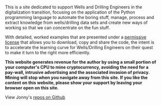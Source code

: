 This is a site dedicated to support Wells and Drilling Engineers in the digitalization transition, focusing on the application of the Python programming language to automate the boring stuff, manage, process and extract knowledge from wells/drilling data sets and create new ways of working so that we can concentrate on the fun stuff.

With detailed, worked examples that are presented under a [permissive license][apache-license-2.0] that allows you to download, copy and share the code, the intent is to accelerate the learning curve for Wells/Drilling Engineers on their quest to make it turn to the right more efficiently.

**This website generates revenue for the author by using a small portion of your computer's CPU to mine cryptocurrency, avoiding the need for a pay-wall, intrusive advertising and the associated invasion of privacy. Mining will stop when you navigate away from this site. If you like the content on this website, please show your support by leaving your browser open on this site.**

View Jonny's [repos on Github][github-jonnymaserati]

[github-jonnymaserati]: https://github.com/jonnymaserati
[apache-license-2.0]: https://www.apache.org/licenses/LICENSE-2.0
